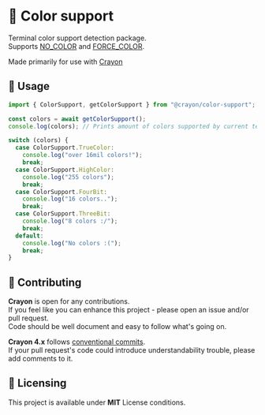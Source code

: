 # 🎨 Color support

Terminal color support detection package.\
Supports [NO_COLOR](https://no-color.org/) and [FORCE_COLOR](https://force-color.org/).

Made primarily for use with [Crayon](https://github.com/crayon-js/crayon)

## 🌈 Usage

```ts
import { ColorSupport, getColorSupport } from "@crayon/color-support";

const colors = await getColorSupport();
console.log(colors); // Prints amount of colors supported by current terminal

switch (colors) {
  case ColorSupport.TrueColor:
    console.log("over 16mil colors!");
    break;
  case ColorSupport.HighColor:
    console.log("255 colors");
    break;
  case ColorSupport.FourBit:
    console.log("16 colors..");
    break;
  case ColorSupport.ThreeBit:
    console.log("8 colors :/");
    break;
  default:
    console.log("No colors :(");
    break;
}
```

## 🤝 Contributing

**Crayon** is open for any contributions.\
If you feel like you can enhance this project - please open an issue and/or pull request.\
Code should be well document and easy to follow what's going on.

**Crayon 4.x** follows [conventional commits](https://www.conventionalcommits.org/en/v1.0.0/).\
If your pull request's code could introduce understandability trouble, please add comments to it.

## 📝 Licensing

This project is available under **MIT** License conditions.
